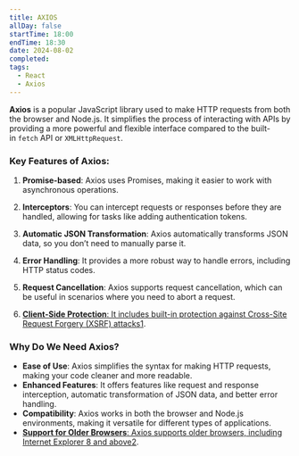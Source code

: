 ```yaml
---
title: AXIOS
allDay: false
startTime: 18:00
endTime: 18:30
date: 2024-08-02
completed: 
tags:
  - React
  - Axios
---
```

**Axios** is a popular JavaScript library used to make HTTP requests from both the browser and Node.js. It simplifies the process of interacting with APIs by providing a more powerful and flexible interface compared to the built-in `fetch` API or `XMLHttpRequest`.

### Key Features of Axios:

1. **Promise-based**: Axios uses Promises, making it easier to work with asynchronous operations.
   
2. **Interceptors**: You can intercept requests or responses before they are handled, allowing for tasks like adding authentication tokens.
   
3. **Automatic JSON Transformation**: Axios automatically transforms JSON data, so you don’t need to manually parse it.
   
4. **Error Handling**: It provides a more robust way to handle errors, including HTTP status codes.
   
5. **Request Cancellation**: Axios supports request cancellation, which can be useful in scenarios where you need to abort a request.
   
6. [**Client-Side Protection**: It includes built-in protection against Cross-Site Request Forgery (XSRF) attacks](https://www.geeksforgeeks.org/difference-between-fetch-and-axios-js-for-making-http-requests/)[1](https://www.geeksforgeeks.org/difference-between-fetch-and-axios-js-for-making-http-requests/).

### Why Do We Need Axios?

- **Ease of Use**: Axios simplifies the syntax for making HTTP requests, making your code cleaner and more readable.
- **Enhanced Features**: It offers features like request and response interception, automatic transformation of JSON data, and better error handling.
- **Compatibility**: Axios works in both the browser and Node.js environments, making it versatile for different types of applications.
- [**Support for Older Browsers**: Axios supports older browsers, including Internet Explorer 8 and above](https://reflectoring.io/tutorial-guide-axios/)[2](https://reflectoring.io/tutorial-guide-axios/).
